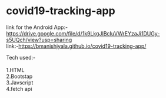 # covid19-tracking-app
link for the Android App:-https://drive.google.com/file/d/1k9LkgJIBcIuVWrEYzaJi1DUGy-s5UQch/view?usp=sharing<br>
link:-https://bmanishjyala.github.io/covid19-tracking-app/<br>

Tech used:-<br>
<br>1.HTML
<br>2.Bootstap
<br>3.Javscript
<br>4.fetch api 

